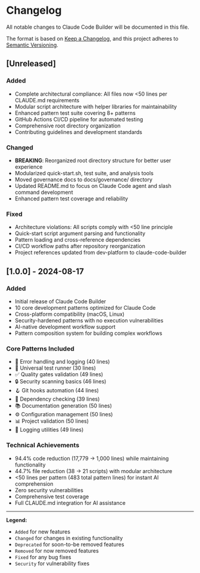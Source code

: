 # Changelog

All notable changes to Claude Code Builder will be documented in this file.

The format is based on [Keep a Changelog](https://keepachangelog.com/en/1.0.0/),
and this project adheres to [Semantic Versioning](https://semver.org/spec/v2.0.0.html).

## [Unreleased]

### Added
- Complete architectural compliance: All files now <50 lines per CLAUDE.md requirements
- Modular script architecture with helper libraries for maintainability
- Enhanced pattern test suite covering 8+ patterns
- GitHub Actions CI/CD pipeline for automated testing
- Comprehensive root directory organization
- Contributing guidelines and development standards

### Changed
- **BREAKING**: Reorganized root directory structure for better user experience
- Modularized quick-start.sh, test suite, and analysis tools
- Moved governance docs to docs/governance/ directory
- Updated README.md to focus on Claude Code agent and slash command development
- Enhanced pattern test coverage and reliability

### Fixed
- Architecture violations: All scripts comply with <50 line principle
- Quick-start script argument parsing and functionality
- Pattern loading and cross-reference dependencies
- CI/CD workflow paths after repository reorganization
- Project references updated from dev-platform to claude-code-builder

## [1.0.0] - 2024-08-17

### Added
- Initial release of Claude Code Builder
- 10 core development patterns optimized for Claude Code
- Cross-platform compatibility (macOS, Linux)
- Security-hardened patterns with no execution vulnerabilities
- AI-native development workflow support
- Pattern composition system for building complex workflows

### Core Patterns Included
- 🚨 Error handling and logging (40 lines)
- 🧪 Universal test runner (30 lines)
- ✅ Quality gates validation (49 lines)
- 🔒 Security scanning basics (46 lines)
- 🪝 Git hooks automation (44 lines)
- 🔧 Dependency checking (39 lines)
- 📚 Documentation generation (50 lines)
- ⚙️ Configuration management (50 lines)
- 📊 Project validation (50 lines)
- 📝 Logging utilities (49 lines)

### Technical Achievements
- 94.4% code reduction (17,779 → 1,000 lines) while maintaining functionality
- 44.7% file reduction (38 → 21 scripts) with modular architecture
- <50 lines per pattern (483 total pattern lines) for instant AI comprehension
- Zero security vulnerabilities
- Comprehensive test coverage
- Full CLAUDE.md integration for AI assistance

---

**Legend:**
- `Added` for new features
- `Changed` for changes in existing functionality  
- `Deprecated` for soon-to-be removed features
- `Removed` for now removed features
- `Fixed` for any bug fixes
- `Security` for vulnerability fixes